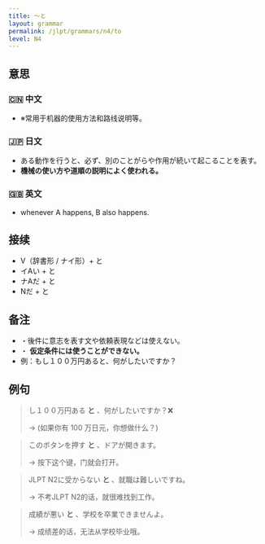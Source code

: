 ```yaml
---
title: 〜と
layout: grammar
permalink: /jlpt/grammars/n4/to
level: N4
---
```


## 意思

### 🇨🇳 中文

- ※常用于机器的使用方法和路线说明等。

### 🇯🇵 日文

- ある動作を行うと、必ず、別のことがらや作用が続いて起こることを表す。
- **機械の使い方や道順の説明によく使われる。**

### 🇬🇧 英文

- whenever A happens, B also happens.

## 接续

- V（辞書形 / ナイ形）+ と
- イAい + と
- ナAだ + と
- Nだ + と

## 备注

- ・後件に意志を表す文や依頼表現などは使えない。
- ・ **仮定条件には使うことができない。**
- 例：もし１００万円あると、何がしたいですか？

## 例句

> し１００万円ある **と** 、何がしたいですか？❌
>
> → (如果你有 100 万日元，你想做什么？)

> このボタンを押す **と** 、ドアが開きます。
>
> → 按下这个键，门就会打开。

> JLPT N2に受からない **と** 、就職は難しいですね。
>
> → 不考JLPT N2的话，就很难找到工作。

> 成績が悪い **と** 、学校を卒業できませんよ。
>
> → 成绩差的话，无法从学校毕业哦。

